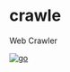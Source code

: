 # crawle
Web Crawler

[![go](https://github.com/shikharvashistha/crawle/actions/workflows/go.yml/badge.svg?branch=main)](https://github.com/shikharvashistha/crawle/actions/workflows/go.yml)